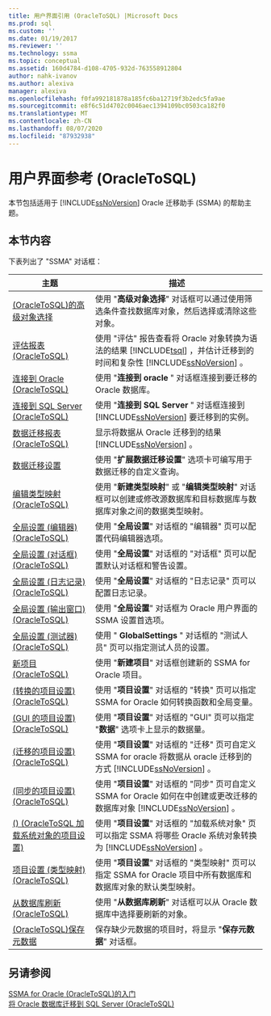 ```yaml
---
title: 用户界面引用 (OracleToSQL) |Microsoft Docs
ms.prod: sql
ms.custom: ''
ms.date: 01/19/2017
ms.reviewer: ''
ms.technology: ssma
ms.topic: conceptual
ms.assetid: 160d4784-d108-4705-932d-763558912804
author: nahk-ivanov
ms.author: alexiva
manager: alexiva
ms.openlocfilehash: f0fa992181878a185fc6ba12719f3b2edc5fa9ae
ms.sourcegitcommit: e8f6c51d4702c0046aec1394109bc0503ca182f0
ms.translationtype: MT
ms.contentlocale: zh-CN
ms.lasthandoff: 08/07/2020
ms.locfileid: "87932938"
---
```

# <a name="user-interface-reference-oracletosql"></a>用户界面参考 (OracleToSQL)
本节包括适用于 [!INCLUDE[ssNoVersion](../../includes/ssnoversion-md.md)] Oracle 迁移助手 (SSMA) 的帮助主题。  
  
## <a name="in-this-section"></a>本节内容  
下表列出了 "SSMA" 对话框：  
  
|主题|描述|  
|-|-|  
|[&#40;OracleToSQL&#41;的高级对象选择](../../ssma/oracle/advanced-object-selection-oracletosql.md)|使用 "**高级对象选择**" 对话框可以通过使用筛选条件查找数据库对象，然后选择或清除这些对象。|  
|[评估报表 &#40;OracleToSQL&#41;](../../ssma/oracle/assessment-report-oracletosql.md)|使用 "评估" 报告查看将 Oracle 对象转换为语法的结果 [!INCLUDE[tsql](../../includes/tsql-md.md)] ，并估计迁移到的时间和复杂性 [!INCLUDE[ssNoVersion](../../includes/ssnoversion-md.md)] 。|  
|[连接到 Oracle &#40;OracleToSQL&#41;](../../ssma/oracle/connect-to-oracle-oracletosql.md)|使用 "**连接到 oracle** " 对话框连接到要迁移的 Oracle 数据库。|  
|[连接到 SQL Server &#40;OracleToSQL&#41;](../../ssma/oracle/connect-to-sql-server-oracletosql.md)|使用 "**连接到 SQL Server** " 对话框连接到 [!INCLUDE[ssNoVersion](../../includes/ssnoversion-md.md)] 要迁移到的实例。|  
|[数据迁移报表 &#40;OracleToSQL&#41;](../../ssma/oracle/data-migration-report-oracletosql.md)|显示将数据从 Oracle 迁移到的结果 [!INCLUDE[ssNoVersion](../../includes/ssnoversion-md.md)] 。|  
|[数据迁移设置](data-migration-settings-oracletosql.md)|使用 "**扩展数据迁移设置**" 选项卡可编写用于数据迁移的自定义查询。|  
|[编辑类型映射 &#40;OracleToSQL&#41;](../../ssma/oracle/edit-type-mapping-oracletosql.md)|使用 "**新建类型映射**" 或 "**编辑类型映射**" 对话框可以创建或修改源数据库和目标数据库与数据库对象之间的数据类型映射。|  
|[全局设置 &#40;编辑器&#41; &#40;OracleToSQL&#41;](../../ssma/oracle/global-settings-editor-oracletosql.md)|使用 "**全局设置**" 对话框的 "编辑器" 页可以配置代码编辑器选项。|  
|[全局设置 &#40;对话框&#41;  &#40;OracleToSQL&#41;](../../ssma/oracle/global-settings-dialogs-oracletosql.md)|使用 "**全局设置**" 对话框的 "对话框" 页可以配置默认对话框和警告设置。|  
|[全局设置 &#40;日志记录&#41; &#40;OracleToSQL&#41;](../../ssma/oracle/global-settings-logging-oracletosql.md)|使用 "**全局设置**" 对话框的 "日志记录" 页可以配置日志记录。|  
|[全局设置 &#40;输出窗口&#41;  &#40;OracleToSQL&#41;](../../ssma/oracle/global-settings-output-window-oracletosql.md)|使用 "**全局设置**" 对话框为 Oracle 用户界面的 SSMA 设置首选项。|  
|[全局设置 &#40;测试器&#41; &#40;OracleToSQL&#41;](../../ssma/oracle/global-settings-tester-oracletosql.md)|使用 " **GlobalSettings** " 对话框的 "测试人员" 页可以指定测试人员的设置。|  
|[新项目 &#40;OracleToSQL&#41;](../../ssma/oracle/new-project-oracletosql.md)|使用 "**新建项目**" 对话框创建新的 SSMA for Oracle 项目。|  
|[&#40;转换的项目设置&#41; &#40;OracleToSQL&#41;](../../ssma/oracle/project-settings-conversion-oracletosql.md)|使用 "**项目设置**" 对话框的 "转换" 页可以指定 SSMA for Oracle 如何转换函数和全局变量。|  
|[&#40;GUI 的项目设置&#41; &#40;OracleToSQL&#41;](../../ssma/oracle/project-settings-gui-oracletosql.md)|使用 "**项目设置**" 对话框的 "GUI" 页可以指定 "**数据**" 选项卡上显示的数据量。|  
|[&#40;迁移的项目设置&#41; &#40;OracleToSQL&#41;](../../ssma/oracle/project-settings-migration-oracletosql.md)|使用 "**项目设置**" 对话框的 "迁移" 页可自定义 SSMA for oracle 将数据从 oracle 迁移到的方式 [!INCLUDE[ssNoVersion](../../includes/ssnoversion-md.md)] 。|  
|[&#40;同步的项目设置&#41; &#40;OracleToSQL&#41;](../../ssma/oracle/project-settings-synchronization-oracletosql.md)|使用 "**项目设置**" 对话框的 "同步" 页可自定义 SSMA for Oracle 如何在中创建或更改迁移的数据库对象 [!INCLUDE[ssNoVersion](../../includes/ssnoversion-md.md)] 。|  
|[&#40;&#41; &#40;OracleToSQL 加载系统对象的项目设置&#41;](../../ssma/oracle/project-settings-loading-system-objects-oracletosql.md)|使用 "**项目设置**" 对话框的 "加载系统对象" 页可以指定 SSMA 将哪些 Oracle 系统对象转换为 [!INCLUDE[ssNoVersion](../../includes/ssnoversion-md.md)] 。|  
|[项目设置 &#40;类型映射&#41; &#40;OracleToSQL&#41;](../../ssma/oracle/project-settings-type-mapping-oracletosql.md)|使用 "**项目设置**" 对话框的 "类型映射" 页可以指定 SSMA for Oracle 项目中所有数据库和数据库对象的默认类型映射。|  
|[从数据库刷新 &#40;OracleToSQL&#41;](../../ssma/oracle/refresh-from-database-oracletosql.md)|使用 "**从数据库刷新**" 对话框可以从 Oracle 数据库中选择要刷新的对象。|  
|[&#40;OracleToSQL&#41;保存元数据](../../ssma/oracle/save-metadata-oracletosql.md)|保存缺少元数据的项目时，将显示 "**保存元数据**" 对话框。|  
  
## <a name="see-also"></a>另请参阅  
[SSMA for Oracle &#40;OracleToSQL&#41;的入门](../../ssma/oracle/getting-started-with-ssma-for-oracle-oracletosql.md)  
[将 Oracle 数据库迁移到 SQL Server &#40;OracleToSQL&#41;](../../ssma/oracle/migrating-oracle-databases-to-sql-server-oracletosql.md)  
  
